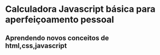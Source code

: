 # Calculadora Javascript básica para aperfeiçoamento pessoal

## Aprendendo novos conceitos de html,css,javascript

